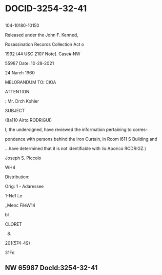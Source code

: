 # DOCID-3254-32-41

##
104-10180-10150

Released under the John F. Kenned,

Rosassination Records Collection Act o

1992 (44 USC 2107 Note]. Case#:NW

55987 Date: 10-28-2021

24 Narch 1960

MELORANDUM TO: CIOA

ATTENTION

: Mr. Drch Kohler

SUBJECT

(8a110 Airto RODRIGUI)

I, the undersigned, have reviewed the information pertaining to corres-

pondence with persons behind the Iron Curtain, in Room l611 S Building and

...have determined that it is not identifiable with lio Aporico RCDRIGZ.)

Joseph S. Piccolo

WH4

Distribution:

Orig: 1 - Adaressee

1-Ne1 Le

_Menc FileW14

bl

CLORET

08.

201(574-49)

31Fd

NW 65987 Docld:3254-32-41
---

